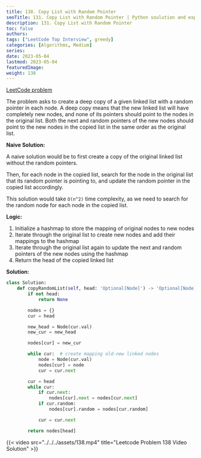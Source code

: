 ```yaml
---
title: 138. Copy List with Random Pointer
seoTitle: 131. Copy List with Random Pointer | Python soulution and explanation
description: 131. Copy List with Random Pointer
toc: false
authors:
tags: ["LeetCode Top Interview", greedy]
categories: [Algorithms, Medium]
series:
date: 2023-05-04
lastmod: 2023-05-04
featuredImage:
weight: 138
---
```


[LeetCode problem](https://leetcode.com/problems/copy-list-with-random-pointer/)

The problem asks to create a deep copy of a given linked list with a random pointer in each node. A deep copy means that the new linked list will have completely new nodes, and none of its pointers should point to the nodes in the original list. Both the next and random pointers of the new nodes should point to the new nodes in the copied list in the same order as the original list.

**Naive Solution:**

A naive solution would be to first create a copy of the original linked list without the random pointers. 

Then, for each node in the copied list, search for the node in the original list that its random pointer is pointing to, and update the random pointer in the copied list accordingly. 

This solution would take `O(n^2)` time complexity, as we need to search for the random node for each node in the copied list.

**Logic:**

1. Initialize a hashmap to store the mapping of original nodes to new nodes
1. Iterate through the original list to create new nodes and add their mappings to the hashmap
1. Iterate through the original list again to update the next and random pointers of the new nodes using the hashmap
1. Return the head of the copied linked list

**Solution:**

```python
class Solution:
    def copyRandomList(self, head: 'Optional[Node]') -> 'Optional[Node]':
        if not head:
            return None

        nodes = {}
        cur = head

        new_head = Node(cur.val)
        new_cur = new_head

        nodes[cur] = new_cur

        while cur:  # create mapping old-new linked nodes
            node = Node(cur.val)
            nodes[cur] = node
            cur = cur.next

        cur = head
        while cur:
            if cur.next:
                nodes[cur].next = nodes[cur.next]
            if cur.random:
                nodes[cur].random = nodes[cur.random]

            cur = cur.next

        return nodes[head]
```

{{< video src="../../../assets/138.mp4" title="Leetcode Problem 138 Video Solution" >}}
